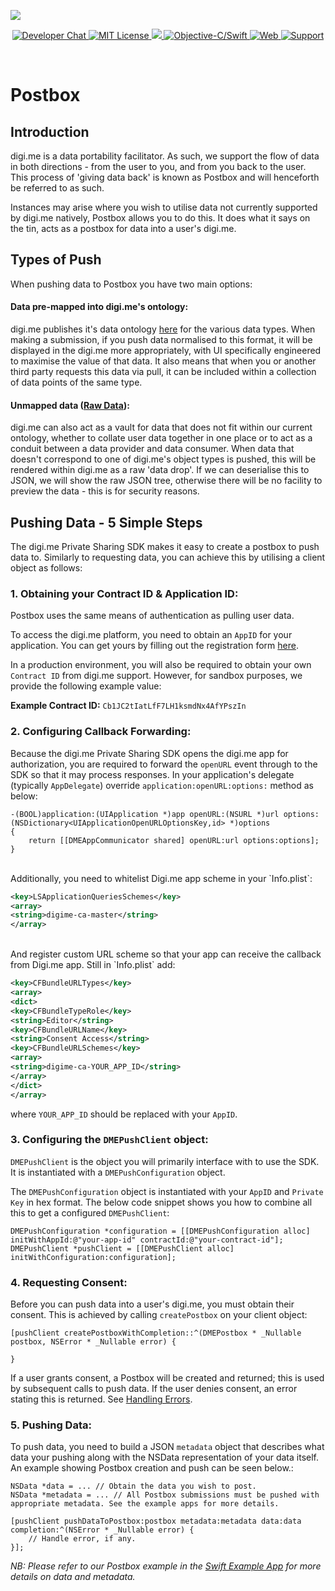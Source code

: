 ![](https://securedownloads.digi.me/partners/digime/SDKReadmeBanner.png)

<p align="center">
    <a href="https://developers.digi.me/slack/join">
        <img src="https://img.shields.io/badge/chat-slack-blueviolet.svg" alt="Developer Chat">
    </a>
    <a href="LICENSE">
        <img src="https://img.shields.io/badge/license-apache 2.0-blue.svg" alt="MIT License">
    </a>
    <a href="#">
    	<img src="https://img.shields.io/badge/build-passing-brightgreen.svg"> 
    </a>
    <a href="https://swift.org">
        <img src="https://img.shields.io/badge/language-objectivec/swift-orange.svg" alt="Objective-C/Swift">
    </a>
    <a href="https://developers.digi.me">
        <img src="https://img.shields.io/badge/web-digi.me-red.svg" alt="Web">
    </a>
    <a href="https://digime.freshdesk.com/support/solutions/9000115894">
        <img src="https://img.shields.io/badge/support-freshdesk-721744.svg" alt="Support">
    </a>
</p>

<br>

# Postbox

## Introduction

digi.me is a data portability facilitator. As such, we support the flow of data in both directions - from the user to you, and from you back to the user. This process of 'giving data back' is known as Postbox and will henceforth be referred to as such.

Instances may arise where you wish to utilise data not currently supported by digi.me natively, Postbox allows you to do this. It does what it says on the tin, acts as a postbox for data into a user's digi.me.

## Types of Push

When pushing data to Postbox you have two main options:

#### Data pre-mapped into digi.me's ontology:

digi.me publishes it's data ontology [here](https://developers.digi.me/reference-api) for the various data types. When making a submission, if you push data normalised to this format, it will be displayed in the digi.me more appropriately, with UI specifically engineered to maximise the value of that data. It also means that when you or another third party requests this data via pull, it can be included within a collection of data points of the same type.

#### Unmapped data ([Raw Data](raw-data.html)):

digi.me can also act as a vault for data that does not fit within our current ontology, whether to collate user data together in one place or to act as a conduit between a data provider and data consumer. When data that doesn't correspond to one of digi.me's object types is pushed, this will be rendered within digi.me as a raw 'data drop'. If we can deserialise this to JSON, we will show the raw JSON tree, otherwise there will be no facility to preview the data - this is for security reasons.

## Pushing Data - 5 Simple Steps

The digi.me Private Sharing SDK makes it easy to create a postbox to push data to. Similarly to requesting data, you can achieve this by utilising a client object as follows:

### 1. Obtaining your Contract ID & Application ID:

Postbox uses the same means of authentication as pulling user data.

To access the digi.me platform, you need to obtain an `AppID` for your application. You can get yours by filling out the registration form [here](https://go.digi.me/developers/register).

In a production environment, you will also be required to obtain your own `Contract ID` from digi.me support. However, for sandbox purposes, we provide the following example value:

**Example Contract ID:** `Cb1JC2tIatLfF7LH1ksmdNx4AfYPszIn`

### 2. Configuring Callback Forwarding:

Because the digi.me Private Sharing SDK opens the digi.me app for authorization, you are required to forward the `openURL` event through to the SDK so that it may process responses. In your application's delegate (typically `AppDelegate`) override `application:openURL:options:` method as below:

```objc
-(BOOL)application:(UIApplication *)app openURL:(NSURL *)url options:(NSDictionary<UIApplicationOpenURLOptionsKey,id> *)options
{
	return [[DMEAppCommunicator shared] openURL:url options:options];
}

```

<br>
Additionally, you need to whitelist Digi.me app scheme in your `Info.plist`:

```xml
<key>LSApplicationQueriesSchemes</key>
<array>
<string>digime-ca-master</string>
</array>
```
<br>
And register custom URL scheme so that your app can receive the callback from Digi.me app. Still in `Info.plist` add:

```xml
<key>CFBundleURLTypes</key>
<array>
<dict>
<key>CFBundleTypeRole</key>
<string>Editor</string>
<key>CFBundleURLName</key>
<string>Consent Access</string>
<key>CFBundleURLSchemes</key>
<array>
<string>digime-ca-YOUR_APP_ID</string>
</array>
</dict>
</array>
```
where `YOUR_APP_ID` should be replaced with your `AppID`.

### 3. Configuring the `DMEPushClient` object:
`DMEPushClient` is the object you will primarily interface with to use the SDK. It is instantiated with a `DMEPushConfiguration` object.

The `DMEPushConfiguration` object is instantiated with your `AppID` and `Private Key` in hex format. The below code snippet shows you how to combine all this to get a configured `DMEPushClient`:

```objc
DMEPushConfiguration *configuration = [[DMEPushConfiguration alloc] initWithAppId:@"your-app-id" contractId:@"your-contract-id"];
DMEPushClient *pushClient = [[DMEPushClient alloc] initWithConfiguration:configuration];
```

### 4. Requesting Consent:

Before you can push data into a user's digi.me, you must obtain their consent. This is achieved by calling `createPostbox` on your client object:

```objc
[pushClient createPostboxWithCompletion::^(DMEPostbox * _Nullable postbox, NSError * _Nullable error) {
	
}
```

If a user grants consent, a Postbox will be created and returned; this is used by subsequent calls to push data. If the user denies consent, an error stating this is returned. See [Handling Errors](error-handling.html).

### 5. Pushing Data:

To push data, you need to build a JSON `metadata` object that describes what data your pushing along with the NSData representation of your data itself. An example showing Postbox creation and push can be seen below.:

```objc
NSData *data = ... // Obtain the data you wish to post.
NSData *metadata = ... // All Postbox submissions must be pushed with appropriate metadata. See the example apps for more details.

[pushClient pushDataToPostbox:postbox metadata:metadata data:data completion:^(NSError * _Nullable error) {
    // Handle error, if any.
}];
```

*NB: Please refer to our Postbox example in the [Swift Example App](https://github.com/digime/digime-sdk-ios/tree/master/ExampleSwift) for more details on data and metadata.*